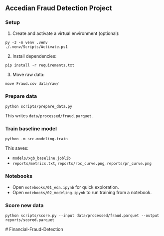 ## Accedian Fraud Detection Project

### Setup
1. Create and activate a virtual environment (optional):
```
py -3 -m venv .venv
./.venv/Scripts/Activate.ps1
```
2. Install dependencies:
```
pip install -r requirements.txt
```
3. Move raw data:
```
move Fraud.csv data/raw/
```

### Prepare data
```
python scripts/prepare_data.py
```
This writes `data/processed/fraud.parquet`.

### Train baseline model
```
python -m src.modeling.train
```

This saves:
- `models/xgb_baseline.joblib`
- `reports/metrics.txt`, `reports/roc_curve.png`, `reports/pr_curve.png`

### Notebooks
- Open `notebooks/01_eda.ipynb` for quick exploration.
- Open `notebooks/02_modeling.ipynb` to run training from a notebook.

### Score new data
```
python scripts/score.py --input data/processed/fraud.parquet --output reports/scored.parquet
```


#   F i n a n c i a l - F r a u d - D e t e c t i o n  
 